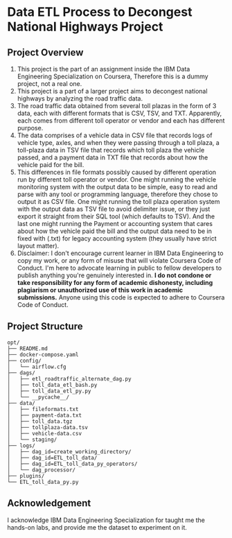 # Data ETL Process to Decongest National Highways Project
## Project Overview
1. This project is the part of an assignment inside the IBM Data Engineering Specialization on Coursera, Therefore this is a dummy project, not a real one.
2. This project is a part of a larger project aims to decongest national highways by analyzing the road traffic data.
3. The road traffic data obtained from several toll plazas in the form of 3 data, each with different formats that is CSV, TSV, and TXT. Apparently, each comes from different toll operator or vendor and each has different purpose.
4. The data comprises of a vehicle data in CSV file that records logs of vehicle type, axles, and when they were passing through a toll plaza, a toll-plaza data in TSV file that records which toll plaza the vehicle passed, and a payment data in TXT file that records about how the vehicle paid for the bill.
5. This differences in file formats possibly caused by different operation run by different toll operator or vendor. One might running the vehicle monitoring system with the output data to be simple, easy to read and parse with any tool or programming language, therefore they chose to output it as CSV file. One might running the toll plaza operation system with the output data as TSV file to avoid delimiter issue, or they just export it straight from their SQL tool (which defaults to TSV). And the last one might running the Payment or accounting system that cares about how the vehicle paid the bill and the output data need to be in fixed with (.txt) for legacy accounting system (they usually have strict layout matter).
6. Disclaimer: I don't encourage current learner in IBM Data Engineering to copy my work, or any form of misuse that will violate Coursera Code of Conduct. I'm here to advocate learning in public to fellow developers to publish anything you're genuinely interested in. **I do not condone or take responsibility for any form of academic dishonesty, including plagiarism or unauthorized use of this work in academic submissions.** Anyone using this code is expected to adhere to Coursera Code of Conduct.
## Project Structure
```
opt/
├── README.md
├── docker-compose.yaml
├── config/
│   └── airflow.cfg
├── dags/
│   ├── etl_roadtraffic_alternate_dag.py
│   ├── toll_data_etl_bash.py
│   ├── toll_data_etl_py.py
│   └── __pycache__/
├── data/
│   ├── fileformats.txt
│   ├── payment-data.txt
│   ├── toll_data.tgz
│   ├── tollplaza-data.tsv
│   ├── vehicle-data.csv
│   └── staging/
├── logs/
│   ├── dag_id=create_working_directory/
│   ├── dag_id=ETL_toll_data/
│   ├── dag_id=ETL_toll_data_py_operators/
│   └── dag_processor/
├── plugins/
└── ETL_toll_data_py.py
```
## Acknowledgement
I acknowledge IBM Data Engineering Specialization for taught me the hands-on labs, and provide me the dataset to experiment on it.